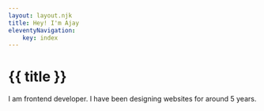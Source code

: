 ```yaml
---
layout: layout.njk
title: Hey! I'm Ajay
eleventyNavigation:
    key: index
---
```

# {{ title }}
I am frontend developer. I have been designing websites for around 5 years.